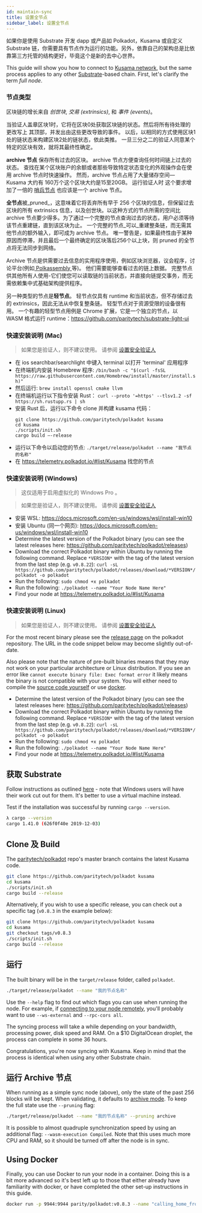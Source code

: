 ```yaml
---
id: maintain-sync
title: 设置全节点
sidebar_label: 设置全节点
---
```


如果你是使用 Substrate 开发 dapp 或产品如 Polkadot，Kusama 或自定义 Substrate 链，你需要具有节点作为运行的功能。另外，依靠自己的架构总是比依靠第三方托管的结构更好，毕竟这个是新的去中心世界。

This guide will show you how to connect to [Kusama network](https://kusama.network), but the same process applies to any other [Substrate](https://substrate.dev/docs/en/)-based chain. First, let's clarify the term _full node_.

### 节点类型

区块链的增长来自 _创世块_, _交易 (extrinsics)_, 和 _事件 (events)_。

当验证人盖章区块1时，它将在区块0处获取区块链的状态。然后将所有待处理的更改写上 其顶部，并发出由这些更改导致的事件。 以后，以相同的方式使用区块1处的链状态来构建区块2处的链状态，依此类推。 一旦三分之二的验证人同意某个特定的区块有效，就将其最终性确定。

**archive 节点** 保存所有过去的区块。 archive 节点方便查询任何时间链上过去的状态。 查找在某个区块账户的余额或者那些导致特定状态变化的外观操作会在使用 archive 节点时快速操作。 然而，archive 节点占用了大量储存空间― Kusama 大约有 160万个这个区块大约是15至20GB。 运行验证人时 这个要求增加了一倍的 [哨兵节点](maintain-guides-how-to-setup-sentry-node) 也应该是一个 archive 节点。

**全节点**被_pruned_，这意味着它将丢弃所有早于 256 个区块的信息，但保留过去区块的所有 extrinsics 信息，以及创世块。以这种方式的节点所需的空间比 archive 节点要少得多。为了通过一个完整的节点查询过去的状态，用户必须等待该节点重建链，直到该区块为止。 一个完整的节点_可以_重建整条链，而无需其他节点的额外输入，即可成为 archive 节点。 唯一警告是，如果最终性由于某种原因而停滞，并且最后一个最终确定的区块落后256个以上块，则 pruned 的全节点将无法同步到网络。

Archive 节点是供需要过去信息的实用程序使用，例如区块浏览器，议会程序，讨论平台(例如[ Polkassembly ](https://polkassembly.io)等)。 他们需要能够查看过去的链上数据。 完整节点供其他所有人使用-它们使您可以读取链的当前状态，并直接向链提交事务，而无需依赖集中式基础架构提供程序。

另一种类型的节点是**轻节点**。 轻节点仅具有 runtime 和当前状态，但不存储过去的 extrinsics，因此无法从中恢复整条链。 轻型节点对于资源受限的设备很有用。 一个有趣的轻型节点用例是 Chrome 扩展，它是一个独立的节点，以 WASM 格式运行 runtime：https://github.com/paritytech/substrate-light-ui

### 快速安装说明 (Mac)

> 如果您是验证人，则不建议使用。 请参阅 [设置安全验证人](maintain-guides-secure-validator)

- 在 ios searchbar/searchlight 中键入 terminal 以打开 'terminal' 应用程序
- 在终端机内安装 Homebrew 程序: `/bin/bash -c "$(curl -fsSL https://raw.githubusercontent.com/Homebrew/install/master/install.sh)"`
- 然后运行: `brew install openssl cmake llvm`
- 在终端机运行以下指令安装 Rust： `curl --proto '=https' --tlsv1.2 -sf https://sh.rustupp.rs | sh`
- 安装 Rust 后，运行以下命令 clone 并构建 kusama 代码：
  ```
  git clone https://github.com/paritytech/polkadot kusama
  cd kusama
  ./scripts/init.sh
  cargo build –-release
  ```
- 运行以下命令以启动您的节点: `./target/release/polkadot --name "我节点的名称" `
- 在 https://telemetry.polkadot.io/#list/Kusama 找您的节点

### 快速安装说明 (Windows)

> 这仅适用于启用虚拟化的 Windows Pro 。

> 如果您是验证人，则不建议使用。 请参阅 [设置安全验证人](maintain-guides-secure-validator)

- 安装 WSL: https://docs.microsoft.com/en-us/windows/wsl/install-win10
- 安装 Ubuntu (同一个网页): https://docs.microsoft.com/en-us/windows/wsl/install-win10
- Determine the latest version of the Polkadot binary (you can see the latest releases here: https://github.com/paritytech/polkadot/releases)
- Download the correct Polkadot binary within Ubuntu by running the following command. Replace `*VERSION*` with the tag of the latest version from the last step (e.g. `v0.8.22`): `curl -sL https://github.com/paritytech/polkadot/releases/download/*VERSION*/polkadot -o polkadot`
- Run the following: `sudo chmod +x polkadot`
- Run the following: `./polkadot --name "Your Node Name Here"`
- Find your node at https://telemetry.polkadot.io/#list/Kusama

### 快速安装说明 (Linux)

> 如果您是验证人，则不建议使用。 请参阅 [设置安全验证人](maintain-guides-secure-validator)

For the most recent binary please see the [release page](https://github.com/paritytech/polkadot/releases/) on the polkadot repository. The URL in the code snippet below may become slightly out-of-date.

Also please note that the nature of pre-built binaries means that they may not work on your particular architecture or Linux distribution. If you see an error like `cannot execute binary file: Exec format error` it likely means the binary is not compatible with your system. You will either need to compile the [source code yourself](#clone-and-build) or use [docker](#using-docker).

- Determine the latest version of the Polkadot binary (you can see the latest releases here: https://github.com/paritytech/polkadot/releases)
- Download the correct Polkadot binary within Ubuntu by running the following command. Replace `*VERSION*` with the tag of the latest version from the last step (e.g. `v0.8.22`): `curl -sL https://github.com/paritytech/polkadot/releases/download/*VERSION*/polkadot -o polkadot`
- Run the following: `sudo chmod +x polkadot`
- Run the following: `./polkadot --name "Your Node Name Here"`
- Find your node at https://telemetry.polkadot.io/#list/Kusama

## 获取 Substrate

Follow instructions as outlined [here](https://substrate.dev/docs/en/knowledgebase/getting-started) - note that Windows users will have their work cut out for them. It's better to use a virtual machine instead.

Test if the installation was successful by running `cargo --version`.

```bash
λ cargo --version
cargo 1.41.0 (626f0f40e 2019-12-03)
```

## Clone 及 Build

The [paritytech/polkadot](https://github.com/paritytech/polkadot) repo's master branch contains the latest Kusama code.

```bash
git clone https://github.com/paritytech/polkadot kusama
cd kusama
./scripts/init.sh
cargo build --release
```

Alternatively, if you wish to use a specific release, you can check out a specific tag (`v0.8.3` in the example below):

```bash
git clone https://github.com/paritytech/polkadot kusama
cd kusama
git checkout tags/v0.8.3
./scripts/init.sh
cargo build --release
```

## 运行

The built binary will be in the `target/release` folder, called `polkadot`.

```bash
./target/release/polkadot --name "我的节点名称"
```

Use the `--help` flag to find out which flags you can use when running the node. For example, if [connecting to your node remotely](maintain-wss), you'll probably want to use `--ws-external` and `--rpc-cors all`.

The syncing process will take a while depending on your bandwidth, processing power, disk speed and RAM. On a \$10 DigitalOcean droplet, the process can complete in some 36 hours.

Congratulations, you're now syncing with Kusama. Keep in mind that the process is identical when using any other Substrate chain.

## 运行 Archive 节点

When running as a simple sync node (above), only the state of the past 256 blocks will be kept. When validating, it defaults to [archive mode](#types-of-nodes). To keep the full state use the `--pruning` flag:

```bash
./target/release/polkadot --name "我的节点名称" --pruning archive
```

It is possible to almost quadruple synchronization speed by using an additional flag: `--wasm-execution Compiled`. Note that this uses much more CPU and RAM, so it should be turned off after the node is in sync.

## Using Docker

Finally, you can use Docker to run your node in a container. Doing this is a bit more advanced so it's best left up to those that either already have familiarity with docker, or have completed the other set-up instructions in this guide.

```zsh
docker run -p 9944:9944 parity/polkadot:v0.8.3 --name "calling_home_from_a_docker_container"
```

